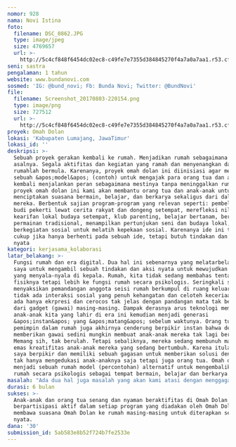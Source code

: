 ```yaml
---
nomor: 928
nama: Novi Istina
foto:
  filename: DSC_0862.JPG
  type: image/jpeg
  size: 4769657
  url: >-
    http://5c4cf848f6454dc02ec8-c49fe7e7355d384845270f4a7a0a7aa1.r53.cf2.rackcdn.com/e886f964-80bb-49f3-820b-1a2318db7ee5/DSC_0862.JPG
seni: sastra
pengalaman: 1 tahun
website: www.bundanovi.com
sosmed: 'IG: @bund_novi; Fb: Bunda Novi; Twitter: @BundNovi'
file:
  filename: Screenshot_20170803-220154.png
  type: image/png
  size: 727512
  url: >-
    http://5c4cf848f6454dc02ec8-c49fe7e7355d384845270f4a7a0a7aa1.r53.cf2.rackcdn.com/33b24c4b-59f0-4c04-ab55-f7108db1b0ea/Screenshot_20170803-220154.png
proyek: Omah Dolan
lokasi: 'Kabupaten Lumajang, JawaTimur'
lokasi_id: ''
deskripsi: >-
  Sebuah proyek gerakan kembali ke rumah. Menjadikan rumah sebagaimana fungsi
  asalnya. Segala aktifitas dan kegiatan yang ramah dan menyenangkan dari
  rumahlah bermula. Karenanya, proyek omah dolan ini diinisiasi agar menjadi
  sebuah &apos;model&apos; (contoh) untuk mengajak para orang tua dan anak-anak
  kembali menjalankan peran sebagaimana mestinya tanpa meninggalkan rumah. Dalam
  proyek omah dolan ini kami akan membantu orang tua dan anak-anak untuk
  menciptakan suasana bermain, belajar, dan berkarya sekaligus dari dalam rumah
  mereka. Berbentuk sajian program-program yang relevan seperti: pembelajaran
  budi pekerti lewat cerita rakyat dan dongeng setempat, merefleksi nilai-nilai
  kearifan lokal budaya setempat, klub parenting, belajar bertanam, bermain
  permainan tradisional, menampilkan pertunjukan seni dan budaya lokal, dan
  berkegiatan sosial untuk melatih kepekaan sosial. Karenanya ide ini tidak
  cukup jika hanya berhenti pada sebuah ide, tetapi butuh tindakan dan aksi
  nyata
kategori: kerjasama_kolaborasi
latar_belakang: >-
  Fungsi rumah dan era digital. Dua hal ini sebenarnya yang melatarbelakangi
  saya untuk mengambil sebuah tindakan dan aksi nyata untuk mewujudkan ide-ide
  yang menyala-nyala di kepala. Rumah, kita tidak sedang membahas tentang fungsi
  fisiknya tetapi lebih ke fungsi rumah secara psikologis. Seringkali saya
  menyaksikan pemandangan anggota seisi rumah berkumpul di ruang keluarga tetapi
  tidak ada interaksi sosial yang penuh kehangatan dan celoteh keceriaan. Yang
  ada hanya ekrpresi dan cerocos tak jelas dengan pandangan mata tak beranjak
  dari gadget (gawai) masing-masing. Dampak derasnya arus teknologi membuat
  anak-anak kita yang lahir di era ini kemudian menjadi generasi
  &apos;instan&apos; yang &apos;matang&apos; sebelum waktunya. Orang tua sebagai
  pemimpin dalam rumah juga akhirnya cenderung berpikir instan bahwa dengan
  memberikan gawai sedini mungkin membuat anak-anak mereka tak lagi berulah.
  Memang sih, tak berulah. Tetapi sebaliknya, mereka sedang membunuh masa-masa
  emas kreatifitas anak-anak mereka yang sedang bertumbuh. Karena itulah, maka
  saya berpikir dan memiliki sebuah gagasan untuk memberikan solusi dengan cara
  tak hanya mengedukasi anak-anaknya saja tetapi juga orang tua. Omah dolan akan
  menjadi sebuah rumah model (percontohan) alternatif untuk mengembalikan fungsi
  rumah secara psikologis sebagai tempat bermain, belajar dan berkarya.
masalah: "Ada dua hal juga masalah yang akan kami atasi dengan menggagas ide didirikannya Omah Dolan ini, diantaranya yakni:\r\n1. Interaksi yang berlebihan dengan gawai membuat minimnya pengetahuan anak-anak tentang seni, budaya, dan kearifan lokal masyarakat di sekitar tempat tinggal mereka sehingga membuat kepekaan mereka secara sosial juga kurang,<br>\r\n2. Edukasi kepada para orang tua tentang cara bijak menggunakan gawai dengan memberikan contoh-contoh alternatif mengalihkan anak-anak dengan berkegiatan seni, budaya, ketrampilan, dll yang menyenangkan dan bisa mengasah kreatifitas mereka"
durasi: 6 bulan
sukses: >-
  Anak-anak dan orang tua senang dan nyaman beraktifitas di Omah Dolan serta
  berpartisipasi aktif dalam setiap program yang diadakan oleh Omah Dolan. Dan
  membawa suasana Omah Dolan ke rumah masing-masing untuk diterapkan secara
  nyata.
dana: '30'
submission_id: 5ab583e8b52f724b7fe2533e
---
```

